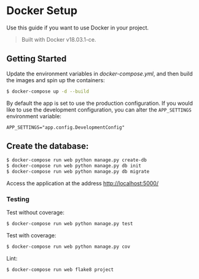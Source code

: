 # Docker Setup

Use this guide if you want to use Docker in your project.

> Built with Docker v18.03.1-ce.

## Getting Started

Update the environment variables in *docker-compose.yml*, and then build the images and spin up the containers:

```sh
$ docker-compose up -d --build
```

By default the app is set to use the production configuration. If you would like to use the development configuration, you can alter the `APP_SETTINGS` environment variable:

```
APP_SETTINGS="app.config.DevelopmentConfig"
```


Create the database:
-
```sh
$ docker-compose run web python manage.py create-db
$ docker-compose run web python manage.py db init
$ docker-compose run web python manage.py db migrate
```

Access the application at the address [http://localhost:5000/](http://localhost:5000/)

### Testing

Test without coverage:

```sh
$ docker-compose run web python manage.py test
```

Test with coverage:

```sh
$ docker-compose run web python manage.py cov
```

Lint:

```sh
$ docker-compose run web flake8 project
```
